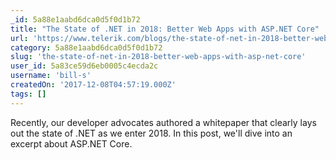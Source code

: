 ```yaml
---
_id: 5a88e1aabd6dca0d5f0d1b72
title: "The State of .NET in 2018: Better Web Apps with ASP.NET Core"
url: 'https://www.telerik.com/blogs/the-state-of-net-in-2018-better-web-apps-with-aspnet-core'
category: 5a88e1aabd6dca0d5f0d1b72
slug: 'the-state-of-net-in-2018-better-web-apps-with-asp-net-core'
user_id: 5a83ce59d6eb0005c4ecda2c
username: 'bill-s'
createdOn: '2017-12-08T04:57:19.000Z'
tags: []
---
```


Recently, our developer advocates authored a whitepaper that clearly lays out the state of .NET  as we enter 2018. In this post, we'll dive into an excerpt about ASP.NET Core.
